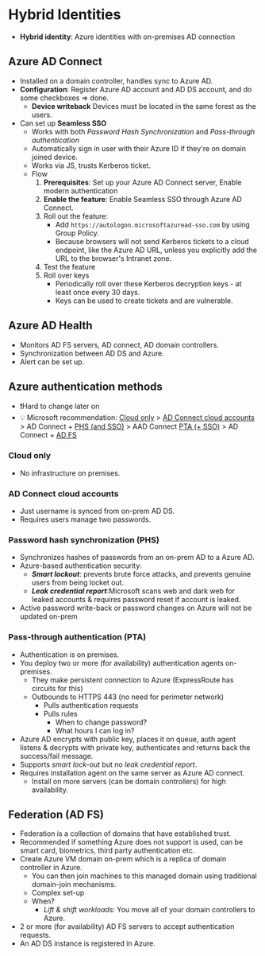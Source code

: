 
# Hybrid Identities

- **Hybrid identity**: Azure identities with on-premises AD connection

## Azure AD Connect

- Installed on a domain controller, handles sync to Azure AD.
- **Configuration**: Register Azure AD account and AD DS account, and do some checkboxes => done.
  - **Device writeback** Devices must be located in the same forest as the users.
- Can set up **Seamless SSO**
  - Works with both *Password Hash Synchronization* and *Pass-through authentication*
  - Automatically sign in user with their Azure ID if they're on domain joined device.
  - Works via JS, trusts Kerberos ticket.
  - Flow
    1. **Prerequisites**: Set up your Azure AD Connect server, Enable modern authentication
    2. **Enable the feature**: Enable Seamless SSO through Azure AD Connect.
    3. Roll out the feature:
        - Add `https://autologon.microsoftazuread-sso.com` by using Group Policy.
        - Because browsers will not send Kerberos tickets to a cloud endpoint, like the Azure AD URL, unless you explicitly add the URL to the browser's Intranet zone.
    4. Test the feature
    5. Roll over keys
        - Periodically roll over these Kerberos decryption keys - at least once every 30 days.
        - Keys can be used to create tickets and are vulnerable.

## Azure AD Health

- Monitors AD FS servers, AD connect, AD domain controllers.
- Synchronization between AD DS and Azure.
- Alert can be set up.

## Azure authentication methods

- ❗Hard to change later on
- 💡 Microsoft recommendation: [Cloud only](#cloud-only) > [AD Connect cloud accounts](#ad-connect-cloud-accounts) > AD Connect + [PHS (and SSO)](#password-hash-synchronization-phs) > AAD Connect [PTA (+ SSO)](#pass-through-authentication-pta) > AD Connect + [AD FS](#federation-ad-fs)

### Cloud only

- No infrastructure on premises.

### AD Connect cloud accounts

- Just username is synced from on-prem AD DS.
- Requires users manage two passwords.

### Password hash synchronization (PHS)

- Synchronizes hashes of passwords from an on-prem AD to a Azure AD.
- Azure-based authentication security:
  - ***Smart lockout***: prevents brute force attacks, and prevents genuine users from being locket out.
  - ***Leak credential report***:Microsoft scans web and dark web for leaked accounts & requires password reset if account is leaked.
- Active password write-back or password changes on Azure will not be updated on-prem

### Pass-through authentication (PTA)

- Authentication is on premises.
- You deploy two or more (for availability) authentication agents on-premises.
  - They make persistent connection to Azure (ExpressRoute has circuits for this)
  - Outbounds to HTTPS 443 (no need for perimeter network)
    - Pulls authentication requests
    - Pulls rules
      - When to change password?
      - What hours I can log in?
- Azure AD encrypts with public key, places it on queue, auth agent listens & decrypts with private key, authenticates and returns back the success/fail message.
- Supports *smart lock-out* but no *leak credential report*.
- Requires installation agent on the same server as Azure AD connect.
  - Install on more servers (can be domain controllers) for high availability.

## Federation (AD FS)

- Federation is a collection of domains that have established trust.
- Recommended if something Azure does not support is used, can be smart card, biometrics, third party authentication etc.
- Create Azure VM domain on-prem which is a replica of domain controller in Azure.
  - You can then join machines to this managed domain using traditional domain-join mechanisms.
  - Complex set-up
  - When?
    - *Lift & shift workloads*: You move all of your domain controllers to Azure.
- 2 or more (for availability) AD FS servers to accept authentication requests.
- An AD DS instance is registered in Azure.
